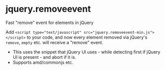 # jquery.removeevent

Fast "remove" event for elements in jQuery

Add `<script type="text/javascript" src="jquery.removeevent-min.js"></script>` to your code, and now every element removed via jQuery's `remove`, `empty` etc. will receive a "remove" event.

* This uses the snippet that jQuery UI uses - while detecting first if jQuery UI is present - and abort if it is.
* Supports amd/commonjs etc.
